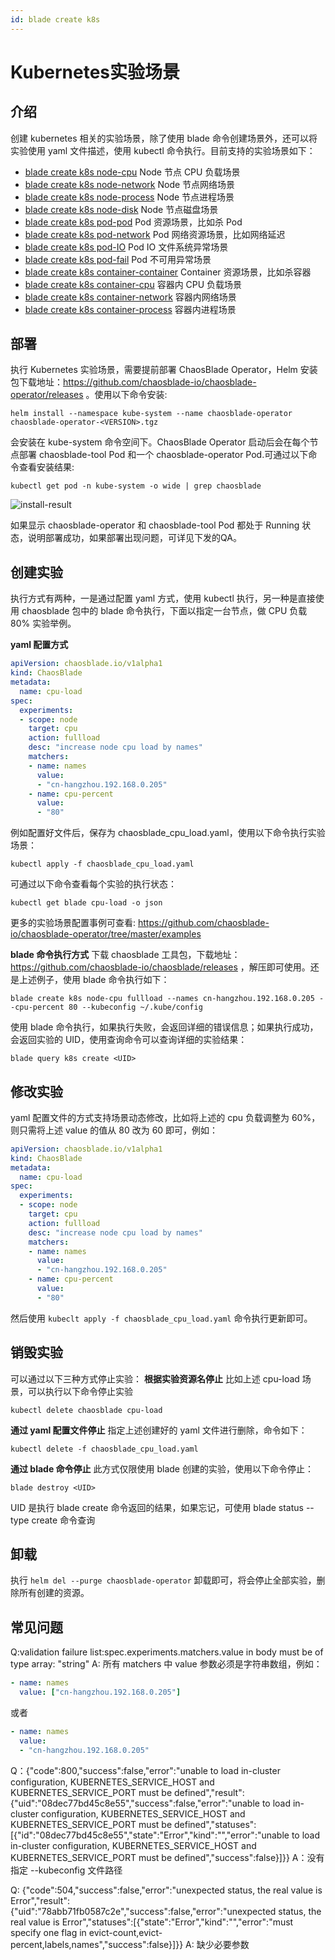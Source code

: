 ```yaml
---
id: blade create k8s 
---
```


# Kubernetes实验场景

## 介绍
创建 kubernetes 相关的实验场景，除了使用 blade 命令创建场景外，还可以将实验使用 yaml 文件描述，使用 kubectl 命令执行。目前支持的实验场景如下：
* [blade create k8s node-cpu](/docs/experiment-types/k8s/blade%20create%20k8s%20node-cpu) Node 节点 CPU 负载场景
* [blade create k8s node-network](/docs/experiment-types/k8s/blade%20create%20k8s%20node-network) Node 节点网络场景
* [blade create k8s node-process](/docs/experiment-types/k8s/blade%20create%20k8s%20node-process) Node 节点进程场景
* [blade create k8s node-disk](/docs/experiment-types/k8s/blade%20create%20k8s%20node-disk) Node 节点磁盘场景
* [blade create k8s pod-pod](/docs/experiment-types/k8s/blade%20create%20k8s%20pod-pod) Pod 资源场景，比如杀 Pod
* [blade create k8s pod-network](/docs/experiment-types/k8s/blade%20create%20k8s%20pod-network) Pod 网络资源场景，比如网络延迟
* [blade create k8s pod-IO](/docs/experiment-types/k8s/blade%20create%20k8s%20pod-IO) Pod IO 文件系统异常场景
* [blade create k8s pod-fail](/docs/experiment-types/k8s/blade%20create%20k8s%20pod-fail) Pod 不可用异常场景
* [blade create k8s container-container](/docs/experiment-types/k8s/blade%20create%20k8s%20container-container) Container 资源场景，比如杀容器
* [blade create k8s container-cpu](/docs/experiment-types/k8s/blade%20create%20k8s%20container-cpu) 容器内 CPU 负载场景
* [blade create k8s container-network](/docs/experiment-types/k8s/blade%20create%20k8s%20container-network) 容器内网络场景
* [blade create k8s container-process](/docs/experiment-types/k8s/blade%20create%20k8s%20container-process) 容器内进程场景

## 部署
执行 Kubernetes 实验场景，需要提前部署 ChaosBlade Operator，Helm 安装包下载地址：https://github.com/chaosblade-io/chaosblade-operator/releases 。使用以下命令安装:

 ```
 helm install --namespace kube-system --name chaosblade-operator chaosblade-operator-<VERSION>.tgz
 ```
 
会安装在 kube-system 命令空间下。ChaosBlade Operator 启动后会在每个节点部署 chaosblade-tool Pod 和一个 chaosblade-operator Pod.可通过以下命令查看安装结果:
```
kubectl get pod -n kube-system -o wide | grep chaosblade
```

![install-result](https://user-images.githubusercontent.com/3992234/68177275-c4ae3400-ffc2-11e9-9306-77956412242e.png)

如果显示 chaosblade-operator 和 chaosblade-tool Pod 都处于 Running 状态，说明部署成功，如果部署出现问题，可详见下发的QA。

## 创建实验
执行方式有两种，一是通过配置 yaml 方式，使用 kubectl 执行，另一种是直接使用 chaosblade 包中的 blade 命令执行，下面以指定一台节点，做 CPU 负载 80% 实验举例。

**yaml 配置方式** 
```yaml
apiVersion: chaosblade.io/v1alpha1
kind: ChaosBlade
metadata:
  name: cpu-load
spec:
  experiments:
  - scope: node
    target: cpu
    action: fullload
    desc: "increase node cpu load by names"
    matchers:
    - name: names
      value:
      - "cn-hangzhou.192.168.0.205"
    - name: cpu-percent
      value:
      - "80"
```
例如配置好文件后，保存为 chaosblade_cpu_load.yaml，使用以下命令执行实验场景：
 ```
 kubectl apply -f chaosblade_cpu_load.yaml
 ```
 可通过以下命令查看每个实验的执行状态：
 ```
 kubectl get blade cpu-load -o json
 ``` 
更多的实验场景配置事例可查看: https://github.com/chaosblade-io/chaosblade-operator/tree/master/examples

**blade 命令执行方式**
下载 chaosblade 工具包，下载地址：https://github.com/chaosblade-io/chaosblade/releases ，解压即可使用。还是上述例子，使用 blade 命令执行如下：
```shell
blade create k8s node-cpu fullload --names cn-hangzhou.192.168.0.205 --cpu-percent 80 --kubeconfig ~/.kube/config 
```
使用 blade 命令执行，如果执行失败，会返回详细的错误信息；如果执行成功，会返回实验的 UID，使用查询命令可以查询详细的实验结果：
```
blade query k8s create <UID>
```

## 修改实验
yaml 配置文件的方式支持场景动态修改，比如将上述的 cpu 负载调整为 60%，则只需将上述 value 的值从 80 改为 60 即可，例如：
```yaml
apiVersion: chaosblade.io/v1alpha1
kind: ChaosBlade
metadata:
  name: cpu-load
spec:
  experiments:
  - scope: node
    target: cpu
    action: fullload
    desc: "increase node cpu load by names"
    matchers:
    - name: names
      value:
      - "cn-hangzhou.192.168.0.205"
    - name: cpu-percent
      value:
      - "80"
```
然后使用 `kubeclt apply -f chaosblade_cpu_load.yaml` 命令执行更新即可。

## 销毁实验
可以通过以下三种方式停止实验：
**根据实验资源名停止**
比如上述 cpu-load 场景，可以执行以下命令停止实验
```
kubectl delete chaosblade cpu-load
```

**通过 yaml 配置文件停止**
指定上述创建好的 yaml 文件进行删除，命令如下：
```
kubectl delete -f chaosblade_cpu_load.yaml
```

**通过 blade 命令停止**
此方式仅限使用 blade 创建的实验，使用以下命令停止：
```
blade destroy <UID>
```
UID 是执行 blade create 命令返回的结果，如果忘记，可使用 blade status --type create 命令查询

## 卸载
执行 `helm del --purge chaosblade-operator` 卸载即可，将会停止全部实验，删除所有创建的资源。

## 常见问题
Q:validation failure list:spec.experiments.matchers.value in body must be of type array: "string"
A: 所有 matchers 中 value 参数必须是字符串数组，例如：
```yaml
- name: names
  value: ["cn-hangzhou.192.168.0.205"]
```
或者
```yaml
- name: names
  value: 
  - "cn-hangzhou.192.168.0.205"
```

Q：{"code":800,"success":false,"error":"unable to load in-cluster configuration, KUBERNETES_SERVICE_HOST and KUBERNETES_SERVICE_PORT must be defined","result":{"uid":"08dec77bd45c8e55","success":false,"error":"unable to load in-cluster configuration, KUBERNETES_SERVICE_HOST and KUBERNETES_SERVICE_PORT must be defined","statuses":[{"id":"08dec77bd45c8e55","state":"Error","kind":"","error":"unable to load in-cluster configuration, KUBERNETES_SERVICE_HOST and KUBERNETES_SERVICE_PORT must be defined","success":false}]}}
A：没有指定 --kubeconfig 文件路径

Q: {"code":504,"success":false,"error":"unexpected status, the real value is Error","result":{"uid":"78abb71fb0587c2e","success":false,"error":"unexpected status, the real value is Error","statuses":[{"state":"Error","kind":"","error":"must specify one flag in evict-count,evict-percent,labels,names","success":false}]}}
A: 缺少必要参数
